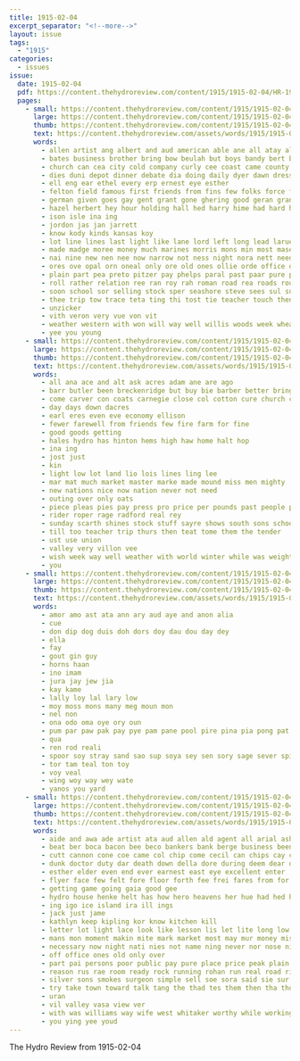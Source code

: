 ```yaml
---
title: 1915-02-04
excerpt_separator: "<!--more-->"
layout: issue
tags:
  - "1915"
categories:
  - issues
issue:
  date: 1915-02-04
  pdf: https://content.thehydroreview.com/content/1915/1915-02-04/HR-1915-02-04.pdf
  pages:
    - small: https://content.thehydroreview.com/content/1915/1915-02-04/small/HR-1915-02-04-01.jpg
      large: https://content.thehydroreview.com/content/1915/1915-02-04/large/HR-1915-02-04-01.jpg
      thumb: https://content.thehydroreview.com/content/1915/1915-02-04/thumbnails/HR-1915-02-04-01.jpg
      text: https://content.thehydroreview.com/assets/words/1915/1915-02-04/HR-1915-02-04-01.txt
      words:
        - allen artist ang albert and aud american able ane all atay alice are
        - bates business brother bring bow beulah but boys bandy bert busi bank bae back bon brothers bachelor buy been blanch both best bee bixler
        - church can cea city cold company curly cee coast came county channel college col claude come comer
        - dies duni depot dinner debate dia doing daily dyer dawn dress days death day
        - ell eng ear ethel every erp ernest eye esther
        - felton field famous first friends from fins few folks force fields fore fee fell for
        - german given goes gay gent grant gone ghering good geran grand gordon goods ghee grain
        - hazel herbert hey hour holding hall hed harry hime had hard has him heater host home hang head honor husband hydro high herp how hae
        - ison isle ina ing
        - jordon jas jan jarrett
        - know kody kinds kansas koy
        - lot line lines last light like lane lord left long lead larue louis luce lar large lite lish learned liberal lela lene liberty leonia lave leo leta less
        - made madge moree money much marines morris mons min most mase mach many merit miles meals mal mission men mates mildred more must mabel mills morning
        - nai nine new nen nee now narrow not ness night nora nett need newton
        - ores ove opal orn oneal only ore old ones ollie orde office oom ost off oak ork
        - plain part pea preto pitzer pay phelps paral past paar pure president place paper potter pas pees price per par paul policy
        - roll rather relation ree ran roy rah roman road rea roads round real reed ridenour rene reasons race racy reade regular reer reno ralph
        - soon school sor selling stock sper seashore steve sees sul subject saw special saleen sarr sons states sights short susie stand said store sack see she stoves sian strong session scott soll service seat seems son say schoo saving saturday sunday stella sho sup sim
        - thee trip tow trace teta ting thi tost tie teacher touch then tree temple them tase tat taken tell thea trom too tes tory tate the than teat ties thing treat tas tae tha tobe
        - unzicker
        - vith veron very vue von vit
        - weather western with won will way well willis woods week wheat wind win washington while witt write wee walls went was worth wife wait williams work weeks
        - yee you young
    - small: https://content.thehydroreview.com/content/1915/1915-02-04/small/HR-1915-02-04-02.jpg
      large: https://content.thehydroreview.com/content/1915/1915-02-04/large/HR-1915-02-04-02.jpg
      thumb: https://content.thehydroreview.com/content/1915/1915-02-04/thumbnails/HR-1915-02-04-02.jpg
      text: https://content.thehydroreview.com/assets/words/1915/1915-02-04/HR-1915-02-04-02.txt
      words:
        - all ana ace and alt ask acres adam ane are ago
        - barr butler been breckenridge but buy bie barber better bring balin bethe business bake
        - come carver con coats carnegie close col cotton cure church corn cooper cake churches cost can
        - day days down dacres
        - earl eres even eve economy ellison
        - fewer farewell from friends few fire farm for fine
        - good goods getting
        - hales hydro has hinton hems high haw home halt hop
        - ina ing
        - jost just
        - kin
        - light low lot land lio lois lines ling lee
        - mar mat much market master marke made mound miss men mighty
        - new nations nice now nation never not need
        - outing over only oats
        - piece pleas pies pay press pro price per pounds past people peter palace pow
        - rider roper rage radford real rey
        - sunday scarth shines stock stuff sayre shows south sons school shirts sick safe sand subject suits sit
        - till too teacher trip thurs then teat tome them the tender
        - ust use union
        - valley very villon vee
        - wish week way well weather with world winter while was weight will weal want wig writer work
        - you
    - small: https://content.thehydroreview.com/content/1915/1915-02-04/small/HR-1915-02-04-03.jpg
      large: https://content.thehydroreview.com/content/1915/1915-02-04/large/HR-1915-02-04-03.jpg
      thumb: https://content.thehydroreview.com/content/1915/1915-02-04/thumbnails/HR-1915-02-04-03.jpg
      text: https://content.thehydroreview.com/assets/words/1915/1915-02-04/HR-1915-02-04-03.txt
      words:
        - amor amo ast ata ann ary aud aye and anon alia
        - cue
        - don dip dog duis doh dors doy dau dou day dey
        - ella
        - fay
        - gout gin guy
        - horns haan
        - ino imam
        - jura jay jew jia
        - kay kame
        - lally loy lal lary low
        - moy moss mons many meg moun mon
        - nel non
        - ona odo oma oye ory oun
        - pum par paw pak pay pye pam pane pool pire pina pia pong pat pany poot poy prey
        - qua
        - ren rod reali
        - spoor soy stray sand sao sup soya sey sen sory sage sever spiel sed
        - tor tam teal ton toy
        - voy veal
        - wing woy way wey wate
        - yanos you yard
    - small: https://content.thehydroreview.com/content/1915/1915-02-04/small/HR-1915-02-04-04.jpg
      large: https://content.thehydroreview.com/content/1915/1915-02-04/large/HR-1915-02-04-04.jpg
      thumb: https://content.thehydroreview.com/content/1915/1915-02-04/thumbnails/HR-1915-02-04-04.jpg
      text: https://content.thehydroreview.com/assets/words/1915/1915-02-04/HR-1915-02-04-04.txt
      words:
        - aide and awa ade artist ata aud allen ald agent all arial ash art aker aun akin ast
        - beat ber boca bacon bee beco bankers bank berge business been bone boy boss but boys beard baliga brees bound brother bea brothers bradley bag bond both buyer bennetts bie back bennett best bro bis bio bin
        - cutt cannon cone coe came col chip come cecil can chips cay course clea cook cen claude camp certain corner cala con
        - dunk doctor duty dar death down della dore during deem dear days dog day
        - esther elder even end ever earnest east eye excellent enter
        - flyer face few felt fore floor forth fee frei fares from for fail first friend fried fast fig found
        - getting game going gaia good gee
        - hydro house henke helt has how hero heavens her hue had hed hes hills heart him hide home half hie
        - ing igo ice island ira ill ings
        - jack just jame
        - kathlyn keep kipling kor know kitchen kill
        - letter lot light lace look like lesson lis let lite long low lacon lodge lever lose
        - mans mon moment makin mite mark market most may mur money mise million maid male mall more man matt monts montana
        - necessary now night nati nies not name ning never nor nose nice
        - off office ones old only over
        - part pai persons poor public pay pure place price peak plain patsy pass patient painting pare pals per
        - reason rus rae room ready rock running rohan run real road ried rol ranch rot rather
        - silver sons smokes surgeon simple sell soe sora said sie sur son shoot sake stalls save second supper say shakespeare secret safe set sila soap study speech steep stall see sutton stranger sult seat sun
        - try take town toward talk tang the thad tes them then tha tho tar tai tom tuer tresa tan thet tin table tam thing tickle than tease thie
        - uran
        - vil valley vasa view ver
        - with was williams way wife west whitaker worthy while working winter words will went world work well wey wen whit wat window weary wince
        - you ying yee youd
---
```


The Hydro Review from 1915-02-04

<!--more-->

